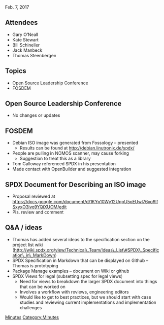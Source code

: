 Feb. 7, 2017

## Attendees

  - Gary O’Neall
  - Kate Stewart
  - Bill Schineller
  - Jack Manbeck
  - Thomas Steenbergen

## Topics

  - Open Source Leadership Conference
  - FOSDEM

## Open Source Leadership Conference

  - No changes or updates

## FOSDEM

  - Debian ISO image was generated from Fossology – presented
      - Results can be found at <http://debian.linutronix.de/spdx/>
  - People are pulling in NOMOS scanner, may cause forking
      - Suggestion to treat this as a library
  - Tom Calloway referenced SPDX in his presentation
  - Made contact with OpenBuilder and suggested integration

## SPDX Document for Describing an ISO image

  - Proposal reviewed at
    <https://docs.google.com/document/d/1KYp10Wy12UqpU5oEUwl76xo9lfSxyxO3Ivo9YQiXUOM/edit>
  - Pls. review and comment

## Q\&A / ideas

  - Thomas has added several ideas to the specification section on the
    project list wiki
    (http://wiki.spdx.org/view/Technical\_Team/Ideas\_List\#SPDX\_Specification\_in\_MarkDown)
  - SPDX Specification in Markdown that can be displayed on Github –
    Thomas is prototyping
  - Package Manage examples – document on Wiki or github
  - SPDX Views for legal (subsetting spec for legal views)
      - Need for views to breakdown the larger SPDX document into things
        that can be worked on
      - Involves a workflow with reviews, engineering editors
      - Would like to get to best practices, but we should start with
        case studies and reviewing current implementations and
        implementation challenges

[Minutes](Category:Technical "wikilink")
[Category:Minutes](Category:Minutes "wikilink")
